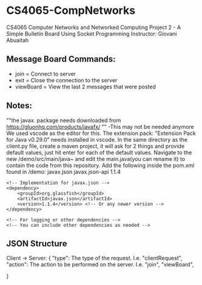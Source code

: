 # CS4065-CompNetworks
CS4065 Computer Networks and Networked Computing
Project 2 - A Simple Bulletin Board Using Socket Programming
Instructor: Giovani Abuaitah

## Message Board Commands:
* join = Connect to server
* exit = Close the connection to the server
* viewBoard = View the last 2 messages that were posted

## Notes: 
""the javax. package needs downloaded from https://gluonhq.com/products/javafx/ "" -This may not be needed anymore
We used vscode as the editor for this. The extension pack: "Extension Pack for Java v0.29.0" needs installed in vscode.
In the same directory as the client.py file, create a maven project, it will ask for 2 things and provide default values, just hit enter for each of the default values.
Navigate to the new /demo/src/main/java~ and edit the main.java(you can rename it) to contain the code from this repository.
Add the following inside the pom.xml found in /demo:
<dependencies>
    <!-- javax.json dependency -->
    <dependency>
        <groupId>javax.json</groupId>
        <artifactId>javax.json-api</artifactId>
        <version>1.1.4</version>  <!-- Or any newer version -->
    </dependency>

    <!-- Implementation for javax.json -->
    <dependency>
        <groupId>org.glassfish</groupId>
        <artifactId>javax.json</artifactId>
        <version>1.1.4</version> <!-- Or any newer version -->
    </dependency>

    <!-- For logging or other dependencies -->
    <!-- You can include other dependencies as needed -->
</dependencies>


## JSON Structure
Client -> Server:
{
    "type": The type of the request. I.e. "clientRequest",
    "action": The action to be performed on the server. I.e. "join", "viewBoard",
    
}
